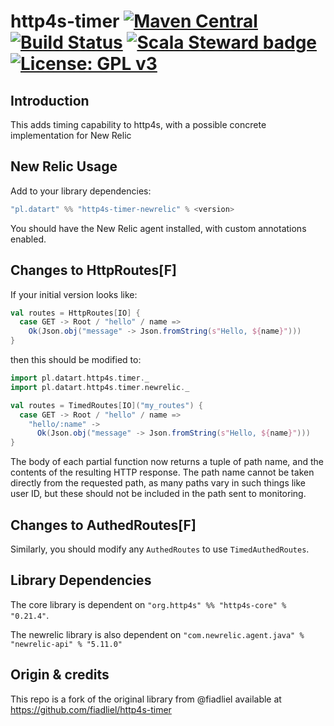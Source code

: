 # http4s-timer [![Maven Central](https://img.shields.io/maven-central/v/pl.datart/http4s-timer-core_2.13)](http://search.maven.org/#search%7Cga%7C1%7Chttp4s-timer) [![Build Status](https://travis-ci.com/eltherion/http4s-timer.svg?branch=master)](https://travis-ci.org/eltherion/http4s-timer) [![Scala Steward badge](https://img.shields.io/badge/Scala_Steward-helping-brightgreen.svg?style=flat&logo=data:image/png;base64,iVBORw0KGgoAAAANSUhEUgAAAA4AAAAQCAMAAAARSr4IAAAAVFBMVEUAAACHjojlOy5NWlrKzcYRKjGFjIbp293YycuLa3pYY2LSqql4f3pCUFTgSjNodYRmcXUsPD/NTTbjRS+2jomhgnzNc223cGvZS0HaSD0XLjbaSjElhIr+AAAAAXRSTlMAQObYZgAAAHlJREFUCNdNyosOwyAIhWHAQS1Vt7a77/3fcxxdmv0xwmckutAR1nkm4ggbyEcg/wWmlGLDAA3oL50xi6fk5ffZ3E2E3QfZDCcCN2YtbEWZt+Drc6u6rlqv7Uk0LdKqqr5rk2UCRXOk0vmQKGfc94nOJyQjouF9H/wCc9gECEYfONoAAAAASUVORK5CYII=)](https://scala-steward.org) [![License: GPL v3](https://img.shields.io/badge/License-GPLv3-blue.svg)](https://www.gnu.org/licenses/gpl-3.0)


## Introduction
This adds timing capability to http4s, with a possible concrete implementation for New Relic

## New Relic Usage

Add to your library dependencies:

```scala
"pl.datart" %% "http4s-timer-newrelic" % <version>
```

You should have the New Relic agent installed, with custom annotations enabled.

## Changes to HttpRoutes[F]

If your initial version looks like:
```scala
val routes = HttpRoutes[IO] {
  case GET -> Root / "hello" / name =>
    Ok(Json.obj("message" -> Json.fromString(s"Hello, ${name}")))
}
```
then this should be modified to:
```scala
import pl.datart.http4s.timer._
import pl.datart.http4s.timer.newrelic._

val routes = TimedRoutes[IO]("my_routes") {
  case GET -> Root / "hello" / name =>
    "hello/:name" ->
      Ok(Json.obj("message" -> Json.fromString(s"Hello, ${name}")))
}
```
The body of each partial function now returns a tuple of path name, and the contents of the resulting HTTP response. The path name cannot be taken directly from the requested path, as many paths vary in such things like user ID, but these should not be included in the path sent to monitoring.

## Changes to AuthedRoutes[F]

Similarly, you should modify any `AuthedRoutes` to use `TimedAuthedRoutes`.

## Library Dependencies

The core library is dependent on `"org.http4s" %% "http4s-core" % "0.21.4"`.

The newrelic library is also dependent on `"com.newrelic.agent.java" % "newrelic-api" % "5.11.0"`

## Origin & credits

This repo is a fork of the original library from @fiadliel available at https://github.com/fiadliel/http4s-timer
